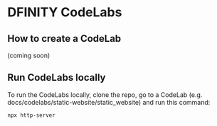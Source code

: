 # DFINITY CodeLabs

## How to create a CodeLab
(coming soon)

## Run CodeLabs locally
To run the CodeLabs locally, clone the repo, go to a CodeLab (e.g. docs/codelabs/static-website/static_website) and run this command:

```sh
npx http-server
```